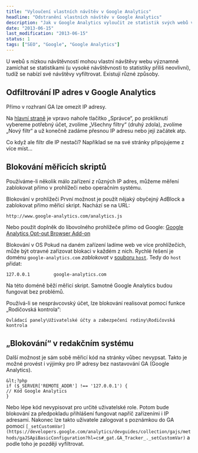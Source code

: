 ```yaml
---
title: "Vyloučení vlastních návštěv v Google Analytics"
headline: "Odstranění vlastních návštěv v Google Analytics"
description: "Jak v Google Analytics vyloučit ze statistik svých webů vlastní návštěvy."
date: "2013-06-15"
last_modification: "2013-06-15"
status: 1
tags: ["SEO", "Google", "Google Analytics"]
---
```


U webů s nízkou návštěvností mohou vlastní návštěvy webu významně zamíchat se statistikami (u vysoké návštěvnosti to statistiky příliš neovlivní), tudíž se nabízí své návštěvy vyfiltrovat. Existují různé způsoby.

## Odfiltrování IP adres v Google Analytics

Přímo v rozhraní GA lze omezit IP adresy.

Na [hlavní straně](https://www.google.com/analytics/web/) je vpravo nahoře tlačítko „Správce“,
po prokliknutí vybereme potřebný účet,
zvolíme „Všechny filtry“ (druhý zdola),
zvolíme „Nový filtr“
a už konečně zadáme přesnou IP adresu nebo její začátek atp.

Co když ale filtr dle IP nestačí? Například se na své stránky připojujeme z více míst…

## Blokování měřicích skriptů

Používáme-li několik málo zařízení z různých IP adres, můžeme měření zablokovat přímo v prohlížeči nebo operačním systému.

Blokování v prohlížeči
První možnost je použít nějaký obyčejný AdBlock a zablokovat přímo měřicí skript. Nachází se na URL:
```
http://www.google-analytics.com/analytics.js
```

Nebo použít doplněk do libovolného prohlížeče přímo od Google: [Google Analytics Opt-out Browser Add-on](https://tools.google.com/dlpage/gaoptout)

Blokování v OS
Pokud na daném zařízení ladíme web ve více prohlížečích, může být otravné zařizovat blokaci v každém z nich. Rychlé řešení je doménu `google-analytics.com` *zablokovat* v [souboru `host`](http://en.wikipedia.org/wiki/Hosts_(file)). Tedy do `host` přidat:
```
127.0.0.1         google-analytics.com
```

Na této doméně běží měřicí skript. Samotné Google Analytics budou fungovat bez problémů.

Používá-li se nesprávcovský účet, lze blokování realisovat pomocí funkce „Rodičovská kontrola“:
```
Ovládací panely\Uživatelské účty a zabezpečení rodiny\Rodičovská kontrola
```

## „Blokování“ v redakčním systému

Další možnost je sám sobě měřicí kód na stránky vůbec nevypsat. Takto je možné provést i výjimky pro IP adresy bez nastavování GA (Google Analytics).
```
&lt;?php
if ($_SERVER['REMOTE_ADDR'] !== '127.0.0.1') {
// Kód Google Analytics
}
```

Nebo lépe kód nevypisovat pro určité uživatelské role. Potom bude blokování za předpokladu přihlášení fungovat napříč zařízeními i IP adresami.
Nakonec lze takto uživatele zalogovat s poznámkou do GA pomocí `[_setCustomVar](https://developers.google.com/analytics/devguides/collection/gajs/methods/gaJSApiBasicConfiguration?hl=cs#_gat.GA_Tracker_._setCustomVar)` a podle toho je později vyfiltrovat.